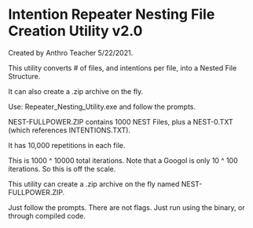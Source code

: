 # Intention Repeater Nesting File Creation Utility v2.0

Created by Anthro Teacher 5/22/2021.

This utility converts # of files, and intentions per file, into a Nested File Structure.

It can also create a .zip archive on the fly.

Use: Repeater_Nesting_Utility.exe and follow the prompts.

NEST-FULLPOWER.ZIP contains 1000 NEST Files, plus a NEST-0.TXT (which references INTENTIONS.TXT).

It has 10,000 repetitions in each file.

This is 1000 ^ 10000 total iterations. Note that a Googol is only 10 ^ 100 iterations. So this is off the scale.

This utility can create a .zip archive on the fly named NEST-FULLPOWER.ZIP.

Just follow the prompts. There are not flags. Just run using the binary, or through compiled code.
